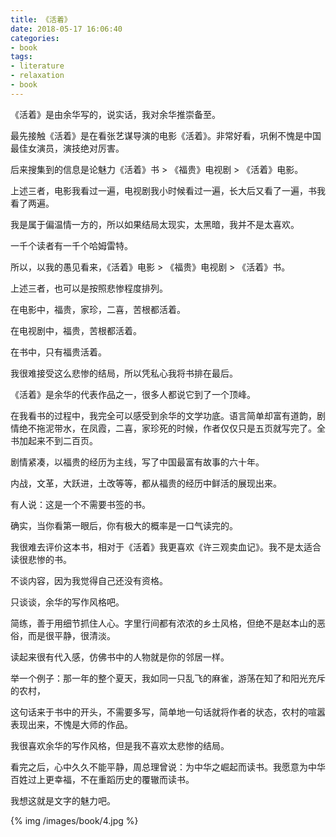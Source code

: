 ```yaml
---
title: 《活着》
date: 2018-05-17 16:06:40
categories:
- book
tags:
- literature
- relaxation
- book
---
```

《活着》是由余华写的，说实话，我对余华推崇备至。

最先接触《活着》是在看张艺谋导演的电影《活着》。非常好看，巩俐不愧是中国最佳女演员，演技绝对厉害。

 <!-- more -->

后来搜集到的信息是论魅力《活着》书 > 《福贵》电视剧 > 《活着》电影。

上述三者，电影我看过一遍，电视剧我小时候看过一遍，长大后又看了一遍，书我看了两遍。

我是属于偏温情一方的，所以如果结局太现实，太黑暗，我并不是太喜欢。

一千个读者有一千个哈姆雷特。

所以，以我的愚见看来，《活着》电影 > 《福贵》电视剧 > 《活着》书。

上述三者，也可以是按照悲惨程度排列。

在电影中，福贵，家珍，二喜，苦根都活着。

在电视剧中，福贵，苦根都活着。

在书中，只有福贵活着。

我很难接受这么悲惨的结局，所以凭私心我将书排在最后。

《活着》是余华的代表作品之一，很多人都说它到了一个顶峰。

在我看书的过程中，我完全可以感受到余华的文学功底。语言简单却富有道韵，剧情绝不拖泥带水，在凤霞，二喜，家珍死的时候，作者仅仅只是五页就写完了。全书加起来不到二百页。

剧情紧凑，以福贵的经历为主线，写了中国最富有故事的六十年。

内战，文革，大跃进，土改等等，都从福贵的经历中鲜活的展现出来。

有人说：这是一个不需要书签的书。

确实，当你看第一眼后，你有极大的概率是一口气读完的。

我很难去评价这本书，相对于《活着》我更喜欢《许三观卖血记》。我不是太适合读很悲惨的书。

不谈内容，因为我觉得自己还没有资格。

只谈谈，余华的写作风格吧。

简练，善于用细节抓住人心。字里行间都有浓浓的乡土风格，但绝不是赵本山的恶俗，而是很平静，很清淡。

读起来很有代入感，仿佛书中的人物就是你的邻居一样。

举一个例子：那一年的整个夏天，我如同一只乱飞的麻雀，游荡在知了和阳光充斥的农村，

这句话来于书中的开头，不需要多写，简单地一句话就将作者的状态，农村的喧嚣表现出来，不愧是大师的作品。

我很喜欢余华的写作风格，但是我不喜欢太悲惨的结局。

看完之后，心中久久不能平静，周总理曾说：为中华之崛起而读书。我愿意为中华百姓过上更幸福，不在重蹈历史的覆辙而读书。

我想这就是文字的魅力吧。

{% img /images/book/4.jpg %}
